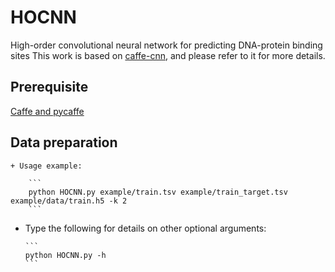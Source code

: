 # HOCNN
High-order convolutional neural network for predicting DNA-protein binding sites
This work is based on [caffe-cnn](https://github.com/gifford-lab/caffe-cnn/), and please refer to it for more details.

## Prerequisite
[Caffe and pycaffe](http://caffe.berkeleyvision.org/installation.html)

## Data preparation
	+ Usage example:
	
		```
		python HOCNN.py example/train.tsv example/train_target.tsv example/data/train.h5 -k 2
		```
  + Type the following for details on other optional arguments:
	
		```
		python HOCNN.py -h
		```
